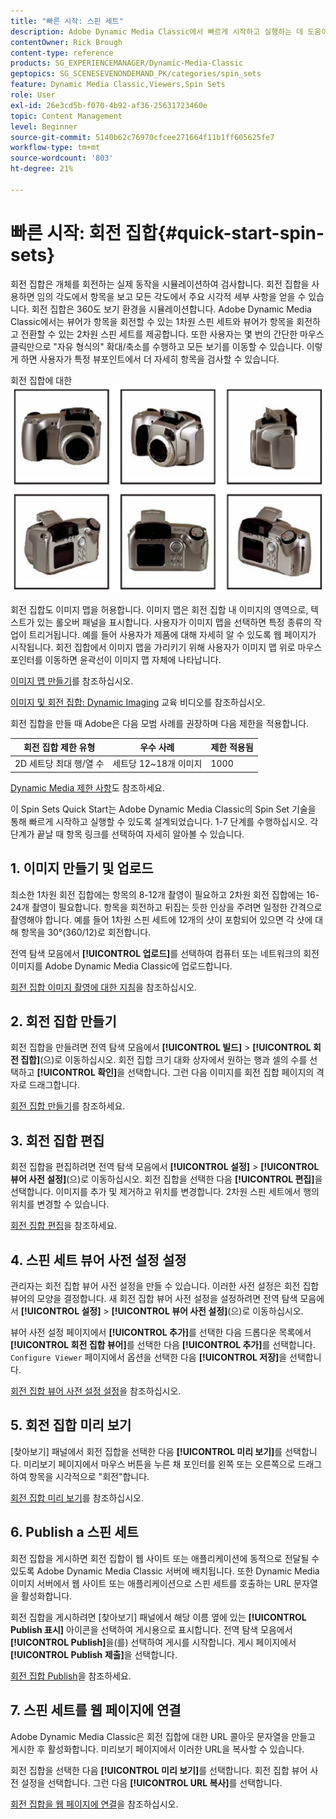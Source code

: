 ```yaml
---
title: "빠른 시작: 스핀 세트"
description: Adobe Dynamic Media Classic에서 빠르게 시작하고 실행하는 데 도움이 되는 소개 및 빠른 스핀 세트 시작입니다.
contentOwner: Rick Brough
content-type: reference
products: SG_EXPERIENCEMANAGER/Dynamic-Media-Classic
geptopics: SG_SCENESEVENONDEMAND_PK/categories/spin_sets
feature: Dynamic Media Classic,Viewers,Spin Sets
role: User
exl-id: 26e3cd5b-f070-4b92-af36-25631723460e
topic: Content Management
level: Beginner
source-git-commit: 5140b62c76970cfcee271664f11b1ff605625fe7
workflow-type: tm+mt
source-wordcount: '803'
ht-degree: 21%

---
```


# 빠른 시작: 회전 집합{#quick-start-spin-sets}

회전 집합은 개체를 회전하는 실제 동작을 시뮬레이션하여 검사합니다. 회전 집합을 사용하면 임의 각도에서 항목을 보고 모든 각도에서 주요 시각적 세부 사항을 얻을 수 있습니다. 회전 집합은 360도 보기 환경을 시뮬레이션합니다. Adobe Dynamic Media Classic에서는 뷰어가 항목을 회전할 수 있는 1차원 스핀 세트와 뷰어가 항목을 회전하고 전환할 수 있는 2차원 스핀 세트를 제공합니다. 또한 사용자는 몇 번의 간단한 마우스 클릭만으로 &quot;자유 형식의&quot; 확대/축소를 수행하고 모든 보기를 이동할 수 있습니다. 이렇게 하면 사용자가 특정 뷰포인트에서 더 자세히 항목을 검사할 수 있습니다.

회전 집합에 대한 ![이미지](/help/using/assets/spin_set.png)

회전 집합도 이미지 맵을 허용합니다. 이미지 맵은 회전 집합 내 이미지의 영역으로, 텍스트가 있는 롤오버 패널을 표시합니다. 사용자가 이미지 맵을 선택하면 특정 종류의 작업이 트리거됩니다. 예를 들어 사용자가 제품에 대해 자세히 알 수 있도록 웹 페이지가 시작됩니다. 회전 집합에서 이미지 맵을 가리키기 위해 사용자가 이미지 맵 위로 마우스 포인터를 이동하면 윤곽선이 이미지 맵 자체에 나타납니다.

[이미지 맵 만들기](creating-image-maps.md)를 참조하십시오.

[이미지 및 회전 집합: Dynamic Imaging](https://s7d5.scene7.com/s7viewers/html5/VideoViewer.html?videoserverurl=https://s7d5.scene7.com/is/content/&amp;emailurl=https://s7d5.scene7.com/s7/emailFriend&amp;serverUrl=https://s7d5.scene7.com/is/image/&amp;config=Scene7SharedAssets/Universal_HTML5_Video&amp;contenturl=https://s7d5.scene7.com/skins/&amp;asset=S7tutorials/556_Image%20&amp;%20Spin%20Sets_converted%20renamed_Dynamic%20Imaging-AVS) 교육 비디오를 참조하십시오.

회전 집합을 만들 때 Adobe은 다음 모범 사례를 권장하며 다음 제한을 적용합니다.

| 회전 집합 제한 유형 | 우수 사례 | 제한 적용됨 |
| --- | --- | --- |
| 2D 세트당 최대 행/열 수 | 세트당 12~18개 이미지 | 1000 |

[Dynamic Media 제한 사항](/help/using/limitations.md)도 참조하세요.

이 Spin Sets Quick Start는 Adobe Dynamic Media Classic의 Spin Set 기술을 통해 빠르게 시작하고 실행할 수 있도록 설계되었습니다. 1-7 단계를 수행하십시오. 각 단계가 끝날 때 항목 링크를 선택하여 자세히 알아볼 수 있습니다.

## 1. 이미지 만들기 및 업로드

최소한 1차원 회전 집합에는 항목의 8-12개 촬영이 필요하고 2차원 회전 집합에는 16-24개 촬영이 필요합니다. 항목을 회전하고 뒤집는 듯한 인상을 주려면 일정한 간격으로 촬영해야 합니다. 예를 들어 1차원 스핀 세트에 12개의 샷이 포함되어 있으면 각 샷에 대해 항목을 30°(360/12)로 회전합니다.

전역 탐색 모음에서 **[!UICONTROL 업로드]**&#x200B;를 선택하여 컴퓨터 또는 네트워크의 회전 이미지를 Adobe Dynamic Media Classic에 업로드합니다.

[회전 집합 이미지 촬영에 대한 지침](creating-spin-set.md#guidelines-for-shooting-spin-set-images)을 참조하십시오.

## 2. 회전 집합 만들기

회전 집합을 만들려면 전역 탐색 모음에서 **[!UICONTROL 빌드]** > **[!UICONTROL 회전 집합]**(으)로 이동하십시오. 회전 집합 크기 대화 상자에서 원하는 행과 셀의 수를 선택하고 **[!UICONTROL 확인]**&#x200B;을 선택합니다. 그런 다음 이미지를 회전 집합 페이지의 격자로 드래그합니다.

[회전 집합 만들기](creating-spin-set.md#creating-a-spin-set)를 참조하세요.

## 3. 회전 집합 편집

회전 집합을 편집하려면 전역 탐색 모음에서 **[!UICONTROL 설정]** > **[!UICONTROL 뷰어 사전 설정]**(으)로 이동하십시오. 회전 집합을 선택한 다음 **[!UICONTROL 편집]**&#x200B;을 선택합니다. 이미지를 추가 및 제거하고 위치를 변경합니다. 2차원 스핀 세트에서 행의 위치를 변경할 수 있습니다.

[회전 집합 편집](creating-spin-set.md#editing-a-spin-set)을 참조하세요.

## 4. 스핀 세트 뷰어 사전 설정 설정

관리자는 회전 집합 뷰어 사전 설정을 만들 수 있습니다. 이러한 사전 설정은 회전 집합 뷰어의 모양을 결정합니다. 새 회전 집합 뷰어 사전 설정을 설정하려면 전역 탐색 모음에서 **[!UICONTROL 설정]** > **[!UICONTROL 뷰어 사전 설정]**(으)로 이동하십시오.

뷰어 사전 설정 페이지에서 **[!UICONTROL 추가]**&#x200B;를 선택한 다음 드롭다운 목록에서 **[!UICONTROL 회전 집합 뷰어]**&#x200B;를 선택한 다음 **[!UICONTROL 추가]**&#x200B;를 선택합니다. `Configure Viewer` 페이지에서 옵션을 선택한 다음 **[!UICONTROL 저장]**&#x200B;을 선택합니다.

[회전 집합 뷰어 사전 설정 설정](setting-spin-set-viewer-presets.md#setting-up-spin-set-viewer-presets)을 참조하십시오.

## 5. 회전 집합 미리 보기

[찾아보기] 패널에서 회전 집합을 선택한 다음 **[!UICONTROL 미리 보기]**&#x200B;를 선택합니다. 미리보기 페이지에서 마우스 버튼을 누른 채 포인터를 왼쪽 또는 오른쪽으로 드래그하여 항목을 시각적으로 &quot;회전&quot;합니다.

[회전 집합 미리 보기](previewing-spin-set.md#previewing-a-spin-set)를 참조하십시오.

## 6. Publish a 스핀 세트

회전 집합을 게시하면 회전 집합이 웹 사이트 또는 애플리케이션에 동적으로 전달될 수 있도록 Adobe Dynamic Media Classic 서버에 배치됩니다. 또한 Dynamic Media 이미지 서버에서 웹 사이트 또는 애플리케이션으로 스핀 세트를 호출하는 URL 문자열을 활성화합니다.

회전 집합을 게시하려면 [찾아보기] 패널에서 해당 이름 옆에 있는 **[!UICONTROL Publish 표시]** 아이콘을 선택하여 게시용으로 표시합니다. 전역 탐색 모음에서 **[!UICONTROL Publish]**&#x200B;을(를) 선택하여 게시를 시작합니다. 게시 페이지에서 **[!UICONTROL Publish 제출]**&#x200B;을 선택합니다.

[회전 집합 Publish](publishing-spin-set.md#publishing-a-spin-set)을 참조하세요.

## 7. 스핀 세트를 웹 페이지에 연결

Adobe Dynamic Media Classic은 회전 집합에 대한 URL 콜아웃 문자열을 만들고 게시한 후 활성화합니다. 미리보기 페이지에서 이러한 URL을 복사할 수 있습니다.

회전 집합을 선택한 다음 **[!UICONTROL 미리 보기]**&#x200B;를 선택합니다. 회전 집합 뷰어 사전 설정을 선택합니다. 그런 다음 **[!UICONTROL URL 복사]**&#x200B;를 선택합니다.

[회전 집합을 웹 페이지에 연결](linking-spin-set-web-page.md#linking-a-spin-set-to-a-web-page)을 참조하십시오.
